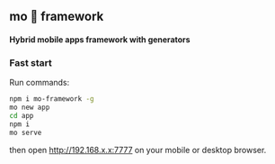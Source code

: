## mo 🐍 framework

#### Hybrid mobile apps framework with generators

### Fast start
Run commands:
```bash
npm i mo-framework -g
mo new app
cd app
npm i
mo serve
```
then open http://192.168.x.x:7777 on your mobile or desktop browser.
